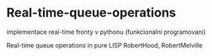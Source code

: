 # Real-time-queue-operations
implementace real-time fronty v pythonu (funkcionalni programovani)

Real-time queue operations in pure LISP
RobertHood, RobertMelville
